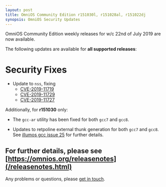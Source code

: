 ```yaml
---
layout: post
title: OmniOS Community Edition r151030l, r151028al, r151022dj
synopsis: OmniOS Security Updates
---
```

OmniOS Community Edition weekly releases for w/c 22nd of July 2019 are
now available.

The following updates are available for **all supported releases**:

# Security Fixes

* Update to `nss`, fixing
  * [CVE-2019-11719](https://cve.mitre.org/cgi-bin/cvename.cgi?name=CVE-2019-11719)
  * [CVE-2019-11729](https://cve.mitre.org/cgi-bin/cvename.cgi?name=CVE-2019-11729)
  * [CVE-2019-11727](https://cve.mitre.org/cgi-bin/cvename.cgi?name=CVE-2019-11727)

Additionally, for **r151030** only:

* The `gcc-ar` utility has been fixed for both `gcc7` and `gcc8`.

* Updates to retpoline external thunk generation for both `gcc7` and `gcc8`.
  See [illumos gcc issue 25](https://github.com/illumos/gcc/issues/25) for
  further details.

For further details, please see
[https://omnios.org/releasenotes](/releasenotes.html)
---

Any problems or questions, please [get in touch](/about/contact.html).

